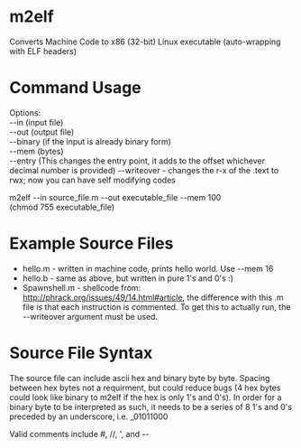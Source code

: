 m2elf
=====

Converts Machine Code to x86 (32-bit) Linux executable (auto-wrapping with ELF headers)

Command Usage
=====
Options:<br>
--in (input file)<br>
--out (output file)<br>
--binary (if the input is already binary form)<br>
--mem (bytes)<br>
--entry (This changes the entry point, it adds to the offset whichever decimal number is provided)
--writeover - changes the r-x of the .text to rwx; now you can have self modifying codes

m2elf --in source_file.m --out executable_file --mem 100<br>
(chmod 755 executable_file)

Example Source Files
=====
* hello.m - written in machine code, prints hello world. Use --mem 16
* hello.b - same as above, but written in pure 1's and 0's :)
* Spawnshell.m - shellcode from: http://phrack.org/issues/49/14.html#article, the difference with this .m file is that each instruction is commented. To get this to actually run, the --writeover argument must be used.

Source File Syntax
=====
The source file can include ascii hex and binary byte by byte. Spacing between hex bytes not a requirment, but could reduce bugs (4 hex bytes could look like binary to m2elf if the hex is only 1's and 0's). In order for a binary byte to be interpreted as such, it needs to be a series of 8 1's and 0's preceded by an underscore, i.e. _01011000

Valid comments include #, //, ', and --
